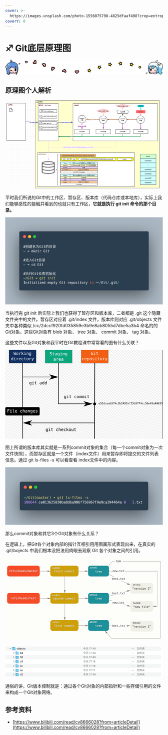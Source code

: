 ```yaml
---
cover: >-
  https://images.unsplash.com/photo-1556075798-4825dfaaf498?crop=entropy&cs=srgb&fm=jpg&ixid=MnwxOTcwMjR8MHwxfHNlYXJjaHwxfHxnaXR8ZW58MHx8fHwxNjQ4NTUyOTA2&ixlib=rb-1.2.1&q=85
coverY: 0
---
```


# ♐ Git底层原理图

![](<../../.gitbook/assets/image (5).png>)

## 原理图个人解析

![git底层原理图](<../../.gitbook/assets/image (11).png>)

平时我们所说的Git中的工作区、暂存区、版本库（代码仓库或本地库），实际上我们能够感性的接触并看到的也就只有工作区，**它就是执行 git init 命令的那个目录。**

![工作区Git目录](<../../.gitbook/assets/image (2).png>)

当执行完 git init 后实际上我们也获得了暂存区和版本库，二者都是 .git 这个隐藏文件夹中的文件。暂存区对应着 .git/index 文件，版本库则对应 .git/objects 文件夹中各种类似 /cc/2dccf920fd035859e3b9e8ab8055d7dbe5a3b4 命名的的Git对象。这些Git对象有 blob 对象、 tree 对象、 commit 对象、 tag 对象。

这些文件以及Git对象和我平时在Git教程课中常常看的图有什么关联？

![Git教程中常用图](<../../.gitbook/assets/image (17).png>)

图上所谓的版本库其实就是一系列commit对象的集合（每一个commit对象为一次文件快照），而暂存区就是一个文件（index文件）用来暂存即将提交的文件列表信息。通过 git ls-files -s 可以看查看 index文件中的内容。

![index文件代表的暂存区内容](<../../.gitbook/assets/image (23).png>)

那么commit对象和其它3个Git对象有什么关系？

在逻辑上，把Git各个对象内部的指针互相引用用图画形式表现出来，在真实的 .git/bojects 中我们根本没把法用肉眼去观察 Git 各个对象之间的引用。

![Git对象互相引用](<../../.gitbook/assets/image (19).png>)

![.git 文件夹中的Git对象](<../../.gitbook/assets/image (15).png>)

通俗的讲，Git版本控制就是：通过各个Git对象的内部指针和一些存储引用的文件来构成一个Git对象网络。

## 参考资料

* [https://www.bilibili.com/read/cv8666028?from=articleDetail](https://www.bilibili.com/read/cv8666028?from=articleDetail)
